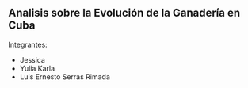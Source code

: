 ## Analisis sobre la Evolución de la Ganadería en Cuba
Integrantes:
<r>
* Jessica
* Yulia Karla
* Luis Ernesto Serras Rimada
[](https://github.com/LFrench03/Proyecto_Final/blob/main/data/img/cow.jpeg)
